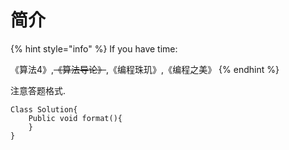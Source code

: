 # 简介

{% hint style="info" %}
If you have time:

   《算法4》,~~《算法导论》~~,《编程珠玑》,《编程之美》
{% endhint %}

注意答题格式.

```text
Class Solution{
    Public void format(){
    }
}
```

